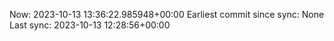 Now: 2023-10-13 13:36:22.985948+00:00 Earliest commit since sync: None Last sync: 2023-10-13 12:28:56+00:00
